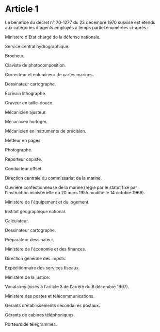 # Article 1

Le bénéfice du décret n° 70-1277 du 23 décembre 1970 susvisé est étendu aux catégories d'agents employés à temps partiel énumérées ci-après :

Ministère d'Etat chargé de la défense nationale.

Service central hydrographique.

Brocheur.

Claviste de photocomposition.

Correcteur et enlumineur de cartes marines.

Dessinateur cartographe.

Ecrivain lithographe.

Graveur en taille-douce.

Mécanicien ajusteur.

Mécanicien horloger.

Mécanicien en instruments de précision.

Metteur en pages.

Photographe.

Reporteur copiste.

Conducteur offset.

Direction centrale du commissariat de la marine.

Ouvrière confectionneuse de la marine (régie par le statut fixé par l'instruction ministérielle du 20 mars 1955 modifié le 14 octobre 1969).

Ministère de l'équipement et du logement.

Institut géographique national.

Calculateur.

Dessinateur cartographe.

Préparateur dessinateur.

Ministère de l'économie et des finances.

Direction générale des impôts.

Expéditionnaire des services fiscaux.

Ministère de la justice.

Vacataires (visés à l'article 3 de l'arrêté du 8 décembre 1967).

Ministère des postes et télécommunications.

Gérants d'établissements secondaires postaux.

Gérants de cabines téléphoniques.

Porteurs de télégrammes.
